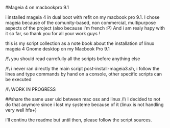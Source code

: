 #Mageia 4 on macbookpro 9.1

i installed mageia 4 in dual boot with refit on my macbook pro 9.1.
I chose mageia because of the comunity-based, non commercial, multipurpose aspects of the project (also because i'm french :P)
And i am realy hapy with it so far, so thank you for all your work guys !

this is  my script collection as a note book about the installation of linux mageia 4 Gnome desktop on my Macbook Pro 9.1

/!\ you should read carrefully all the scripts before anything else 

/!\ i never ran directly the main script post-install-mageia3.sh, i follow the lines and type commands by hand on a console, other specific scripts can be executed

/!\ WORK IN PROGRESS

##share the same user uid between mac osx and linux
/!\ I decided to not do that anymore since i lost my systeme because of it (linux is not handling very well hfs+)
 
i'll continu the readme but until then, please follow the script sources.